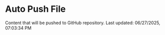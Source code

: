 # Auto Push File

Content that will be pushed to GitHub repository.
Last updated: 06/27/2025, 07:03:34 PM